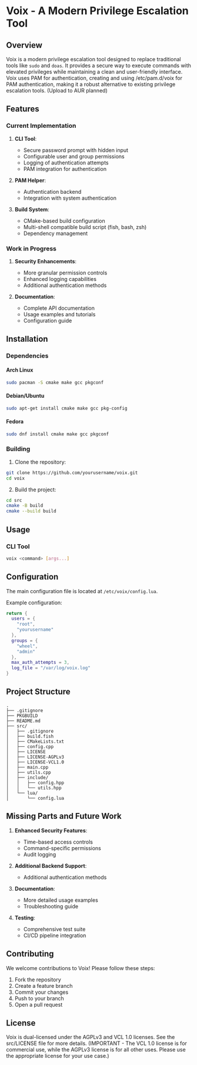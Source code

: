 # Voix - A Modern Privilege Escalation Tool

## Overview

Voix is a modern privilege escalation tool designed to replace traditional tools like `sudo` and `doas`. It provides a secure way to execute commands with elevated privileges while maintaining a clean and user-friendly interface. Voix uses PAM for authentication, creating and using /etc/pam.d/voix for PAM authentication, making it a robust alternative to existing privilege escalation tools. (Upload to AUR planned)

## Features

### Current Implementation

1. **CLI Tool**:
   - Secure password prompt with hidden input
   - Configurable user and group permissions
   - Logging of authentication attempts
   - PAM integration for authentication

2. **PAM Helper**:
   - Authentication backend
   - Integration with system authentication

3. **Build System**:
   - CMake-based build configuration
   - Multi-shell compatible build script (fish, bash, zsh)
   - Dependency management

### Work in Progress

1. **Security Enhancements**:
   - More granular permission controls
   - Enhanced logging capabilities
   - Additional authentication methods

2. **Documentation**:
   - Complete API documentation
   - Usage examples and tutorials
   - Configuration guide

## Installation

### Dependencies

#### Arch Linux
```bash
sudo pacman -S cmake make gcc pkgconf
```

#### Debian/Ubuntu
```bash
sudo apt-get install cmake make gcc pkg-config
```

#### Fedora
```bash
sudo dnf install cmake make gcc pkgconf
```

### Building

1. Clone the repository:
```bash
git clone https://github.com/yourusername/voix.git
cd voix
```

2. Build the project:
```bash
cd src
cmake -B build
cmake --build build
```

## Usage

### CLI Tool
```bash
voix <command> [args...]
```


## Configuration

The main configuration file is located at `/etc/voix/config.lua`.

Example configuration:
```lua
return {
  users = {
    "root",
    "yourusername"
  },
  groups = {
    "wheel",
    "admin"
  },
  max_auth_attempts = 3,
  log_file = "/var/log/voix.log"
}
```

## Project Structure

```
.
├── .gitignore
├── PKGBUILD
├── README.md
├── src/
│   ├── .gitignore
│   ├── build.fish
│   ├── CMakeLists.txt
│   ├── config.cpp
│   ├── LICENSE
│   ├── LICENSE-AGPLv3
│   ├── LICENSE-VCL1.0
│   ├── main.cpp
│   ├── utils.cpp
│   ├── include/
│   │   ├── config.hpp
│   │   └── utils.hpp
│   └── lua/
│       └── config.lua
```

## Missing Parts and Future Work

1. **Enhanced Security Features**:
   - Time-based access controls
   - Command-specific permissions
   - Audit logging

2. **Additional Backend Support**:
   - Additional authentication methods

3. **Documentation**:
   - More detailed usage examples
   - Troubleshooting guide

4. **Testing**:
   - Comprehensive test suite
   - CI/CD pipeline integration

## Contributing

We welcome contributions to Voix! Please follow these steps:

1. Fork the repository
2. Create a feature branch
3. Commit your changes
4. Push to your branch
5. Open a pull request

## License

Voix is dual-licensed under the AGPLv3 and VCL 1.0 licenses. See the src/LICENSE file for more details.
(IMPORTANT - The VCL 1.0 license is for commercial use, while the AGPLv3 license is for all other uses. Please use the appropriate license for your use case.)
